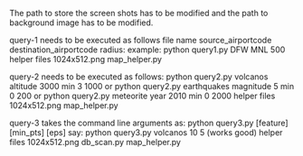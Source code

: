 The path to store the screen shots has to be modified
and the path to background image has to be modified.

query-1 needs to be executed as follows file name source_airportcode destination_airportcode radius:
example: python query1.py DFW MNL 500
helper files 
1024x512.png
map_helper.py

query-2 needs to be executed as follows:
python query2.py volcanos altitude 3000 min 3 1000
or
python query2.py earthquakes magnitude 5 min 0 200
or
python query2.py meteorite year 2010 min 0 2000
helper files 
1024x512.png
map_helper.py

query-3 takes the command line arguments as:
    python query3.py [feature] [min_pts] [eps]
    say:  python query3.py volcanos 10 5  (works good)
    helper files 
    1024x512.png
    db_scan.py
    map_helper.py
